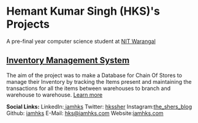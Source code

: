 # Hemant Kumar Singh (HKS)'s Projects
A pre-final year computer science student at [NIT Warangal](https://www.nitw.ac.in/)

## [Inventory Management System](https://iamhks.com/Inventory-Management-System)
The aim of the project was to make a Database for Chain Of Stores to manage their Inventory by tracking the Items present and maintaining the transactions for all the items between warehouses to branch and warehouse to warehouse. [Learn more](https://iamhks.com/Inventory-Management-System)


<b>Social Links:</b> 
        LinkedIn:<a href="https://www.linkedin.com/in/iamhks"> iamhks</a> Twitter: <a href="https://twitter.com/HKSsher">hkssher</a> Instagram:<a href="https://www.instagram.com/the_shers_blog">the_shers_blog</a>    
        Github: <a href="https://github.com/iamhks">iamhks</a>
        E-Mail: <a href="mailto:hks@iamhks.com">hks@iamhks.com</a>
        Website:<a href="https://iamhks.com">iamhks.com</a>
